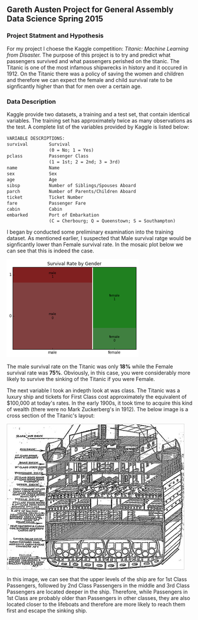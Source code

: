 ## Gareth Austen Project for General Assembly Data Science Spring 2015

### Project Statment and Hypothesis

For my project I choese the Kaggle competition: *Titanic: Machine Learning from Disaster.* The purpose 
of this project is to try and predict what passengers survived and what passengers perished on the titanic. 
The Titanic is one of the most infamous shipwrecks in history and it occured in 1912. On the Titanic there was
a policy of saving the women and children and therefore we can expect the female and child survival rate to be 
signficantly higher than that for men over a certain age.


### Data Description

Kaggle provide two datasets, a training and a test set, that contain identical variables. The training set 
has approximately twice as many observations as the test. A complete list of the variables provided by Kaggle 
is listed below:

```
VARIABLE DESCRIPTIONS:
survival        Survival
                (0 = No; 1 = Yes)
pclass          Passenger Class
                (1 = 1st; 2 = 2nd; 3 = 3rd)
name            Name
sex             Sex
age             Age
sibsp           Number of Siblings/Spouses Aboard
parch           Number of Parents/Children Aboard
ticket          Ticket Number
fare            Passenger Fare
cabin           Cabin
embarked        Port of Embarkation
                (C = Cherbourg; Q = Queenstown; S = Southampton)
```

I began by conducted some preliminary examination into the training dataset. As mentioned earlier, I suspected 
that Male survival ratge would be signficantly lower than Female survival rate. In the mosaic plot below we can
see that this is indeed the case.

![SurvivalRatebyGender](https://github.com/GarAust89/DAT5_BOS_students/blob/master/GarAust89/Project/Plots/MalevsFemaleSurvivalRate.png)

The male survival rate on the Titanic was only **18%** while the Female survival rate was **75%**. Obviously, in 
this case, you were considerably more likely to survive the sinking of the Titanic if you were Female. 

The next variable I took an indepth look at was class. The Titanic was a luxury ship and tickets for First Class 
cost approximately the equivalent of $100,000 at today's rates. In the early 1900s, it took time to acquire this 
kind of wealth (there were no Mark Zuckerberg's in 1912). The below image is a cross section of the Titanic's layout:

![TitanicCrossSection](https://github.com/GarAust89/DAT5_BOS_students/blob/master/GarAust89/Project/Plots/TitanicCrossSection.jpg)

In this image, we can see that the upper levels of the ship are for 1st Class Passengers, followed by 2nd Class Passengers in the middle and 3rd Class Passengers are located deeper in the ship. Therefore, while Passengers in 1st Class are probably older than Passengers in other classes, they are also located closer to the lifeboats and therefore are more likely to reach them first and escape the sinking ship. 
